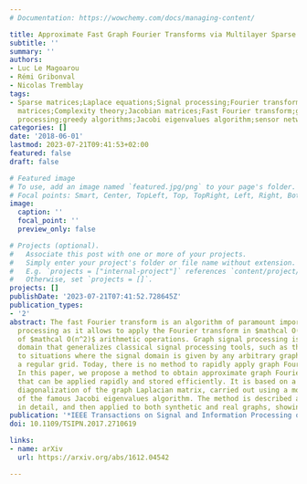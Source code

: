 ```yaml
---
# Documentation: https://wowchemy.com/docs/managing-content/

title: Approximate Fast Graph Fourier Transforms via Multilayer Sparse Approximations
subtitle: ''
summary: ''
authors:
- Luc Le Magoarou
- Rémi Gribonval
- Nicolas Tremblay
tags:
- Sparse matrices;Laplace equations;Signal processing;Fourier transforms;Symmetric
  matrices;Complexity theory;Jacobian matrices;Fast Fourier transform;graph signal
  processing;greedy algorithms;Jacobi eigenvalues algorithm;sensor networks
categories: []
date: '2018-06-01'
lastmod: 2023-07-21T09:41:53+02:00
featured: false
draft: false

# Featured image
# To use, add an image named `featured.jpg/png` to your page's folder.
# Focal points: Smart, Center, TopLeft, Top, TopRight, Left, Right, BottomLeft, Bottom, BottomRight.
image:
  caption: ''
  focal_point: ''
  preview_only: false

# Projects (optional).
#   Associate this post with one or more of your projects.
#   Simply enter your project's folder or file name without extension.
#   E.g. `projects = ["internal-project"]` references `content/project/deep-learning/index.md`.
#   Otherwise, set `projects = []`.
projects: []
publishDate: '2023-07-21T07:41:52.728645Z'
publication_types:
- '2'
abstract: The fast Fourier transform is an algorithm of paramount importance in signal
  processing as it allows to apply the Fourier transform in $mathcal O(n łog n)$ instead
  of $mathcal O(n^2)$ arithmetic operations. Graph signal processing is a recent research
  domain that generalizes classical signal processing tools, such as the Fourier transform,
  to situations where the signal domain is given by any arbitrary graph instead of
  a regular grid. Today, there is no method to rapidly apply graph Fourier transforms.
  In this paper, we propose a method to obtain approximate graph Fourier transforms
  that can be applied rapidly and stored efficiently. It is based on a greedy approximate
  diagonalization of the graph Laplacian matrix, carried out using a modified version
  of the famous Jacobi eigenvalues algorithm. The method is described and analyzed
  in detail, and then applied to both synthetic and real graphs, showing its potential.
publication: '*IEEE Transactions on Signal and Information Processing over Networks*'
doi: 10.1109/TSIPN.2017.2710619

links:
- name: arXiv
  url: https://arxiv.org/abs/1612.04542

---
```

